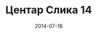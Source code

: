 ---
layout: default
modal-id: 1
date: 2014-07-18
img: centar/DSC_0275.jpg
alt: image-alt
store: Centar
title: Центар Слика 14
description: Intro LINQ is query language for C and VB introduced in .NET 3.5 and VS 2008. LINQ simplifies querying by offering one unified language to query different types of data sources. In order to use LINQ to query data source we need LINQ provider. Many providers are posted here and there is option to create our own providers, so basically you can query everything with the right provider. This means that a single query can be used to query data from DB, XML, lists etc.. Query SyntaxLINQ queries can be written in two basic ways.

---